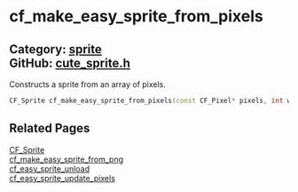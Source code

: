 [//]: # (This file is automatically generated by Cute Framework's docs parser.)
[//]: # (Do not edit this file by hand!)
[//]: # (See: https://github.com/RandyGaul/cute_framework/blob/master/samples/docs_parser.cpp)
[](../header.md ':include')

# cf_make_easy_sprite_from_pixels

Category: [sprite](/api_reference?id=sprite)  
GitHub: [cute_sprite.h](https://github.com/RandyGaul/cute_framework/blob/master/include/cute_sprite.h)  
---

Constructs a sprite from an array of pixels.

```cpp
CF_Sprite cf_make_easy_sprite_from_pixels(const CF_Pixel* pixels, int w, int h);
```

## Related Pages

[CF_Sprite](/sprite/cf_sprite.md)  
[cf_make_easy_sprite_from_png](/sprite/cf_make_easy_sprite_from_png.md)  
[cf_easy_sprite_unload](/sprite/cf_easy_sprite_unload.md)  
[cf_easy_sprite_update_pixels](/sprite/cf_easy_sprite_update_pixels.md)  
